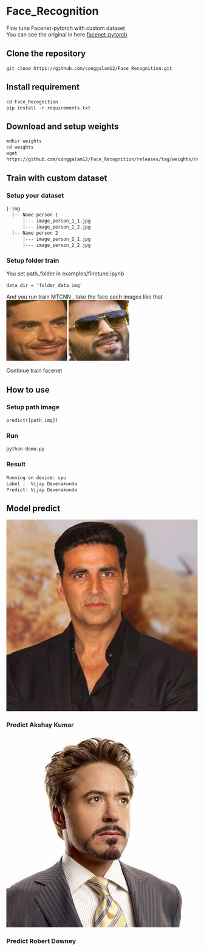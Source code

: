 # Face_Recognition
Fine tune Facenet-pytorch with custom dataset<br>
You can see the original in here [facenet-pytorch](https://github.com/timesler/facenet-pytorch)
## Clone the repository
```
git clone https://github.com/conggalam12/Face_Recognition.git
```
## Install requirement
```
cd Face_Recognition
pip install -r requirements.txt
```
## Download and setup weights
```
mdkir weights
cd weights
wget https://github.com/conggalam12/Face_Recognition/releases/tag/weights/resnet_face.pth
```
## Train with custom dataset
### Setup your dataset
```
|-img
  |-- Name person 1
      |--- image_person_1_1.jpg
      |--- image_person_1_2.jpg
  |-- Name person 2
      |--- image_person_2_1.jpg
      |--- image_person_2_2.jpg
```
### Setup folder train
You set path_folder in examples/finetune.ipynb<br>
```
data_dir = 'folder_data_img'
```
And you run train MTCNN , take the face each images like that <br>
![img1](https://github.com/conggalam12/Face_Recognition/blob/main/img/Zac%20Efron_90.jpg)
![img2](https://github.com/conggalam12/Face_Recognition/blob/main/img/Vijay%20Deverakonda_90.jpg)

Continue train facenet

## How to use
### Setup path image 
```
predict([path_img])
```
### Run
```
python demo.py
```
### Result
```
Running on device: cpu
Label :  Vijay Deverakonda
Predict: Vijay Deverakonda
```

## Model predict
![img1](https://github.com/conggalam12/Face_Recognition/blob/main/img/Akshay%20Kumar_1.jpg)
### Predict Akshay Kumar
![img2](https://github.com/conggalam12/Face_Recognition/blob/main/img/Robert%20Downey%20Jr_44.jpg)
### Predict Robert Downey



    
